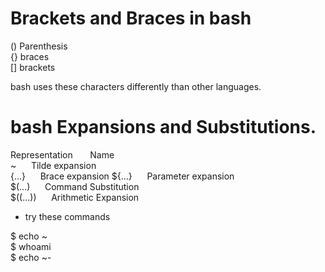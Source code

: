 # Brackets and Braces in bash

() Parenthesis  
{} braces  
[] brackets  

bash uses these characters differently than other languages.

# bash Expansions and Substitutions.  

Representation &nbsp;&nbsp;&nbsp;&nbsp;&nbsp;   Name  
~      &nbsp;&nbsp;&nbsp;&nbsp;           Tilde expansion  
{...}  &nbsp;&nbsp;&nbsp;&nbsp;           Brace expansion
${...} &nbsp;&nbsp;&nbsp;&nbsp;           Parameter expansion  
$(...)  &nbsp;&nbsp;&nbsp;&nbsp;          Command Substitution  
$((...)) &nbsp;&nbsp;&nbsp;&nbsp;         Arithmetic Expansion

* try these commands  

$ echo ~  
$ whoami  
$ echo ~-

